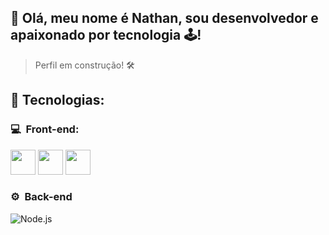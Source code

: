 <h2>👋 Olá, meu nome é Nathan, sou desenvolvedor e apaixonado por tecnologia 🕹️! </h2>

> Perfil em construção! 🛠️

<h2> 🧰&nbsp;Tecnologias: </h2>

<h3> 💻 &nbsp;Front-end:</h3>

<img src="https://cdn.jsdelivr.net/gh/devicons/devicon/icons/git/git-original.svg" width="40" height="40"/> <img src="https://cdn.jsdelivr.net/gh/devicons/devicon/icons/css3/css3-original.svg" width="40" height="40"/> <img src="https://cdn.jsdelivr.net/gh/devicons/devicon/icons/html5/html5-original.svg" width="40" height="40"/>


<h3>⚙️ &nbsp;Back-end</h3>

![Node.js](https://img.shields.io/badge/-Node.js-333333?style=flat&logo=node.js)
